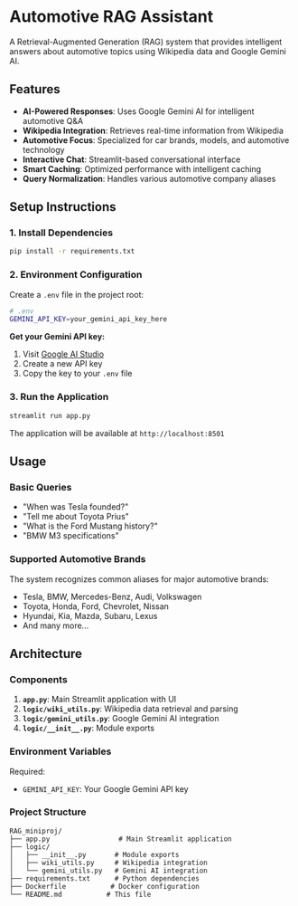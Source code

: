 # Automotive RAG Assistant

A Retrieval-Augmented Generation (RAG) system that provides intelligent answers about automotive topics using Wikipedia data and Google Gemini AI.

## Features

-  **AI-Powered Responses**: Uses Google Gemini AI for intelligent automotive Q&A
-  **Wikipedia Integration**: Retrieves real-time information from Wikipedia
-  **Automotive Focus**: Specialized for car brands, models, and automotive technology
-  **Interactive Chat**: Streamlit-based conversational interface
-  **Smart Caching**: Optimized performance with intelligent caching
-  **Query Normalization**: Handles various automotive company aliases

## Setup Instructions

### 1. Install Dependencies

```bash
pip install -r requirements.txt
```

### 2. Environment Configuration

Create a `.env` file in the project root:

```bash
# .env
GEMINI_API_KEY=your_gemini_api_key_here
```

**Get your Gemini API key:**
1. Visit [Google AI Studio](https://makersuite.google.com/app/apikey)
2. Create a new API key
3. Copy the key to your `.env` file

### 3. Run the Application

```bash
streamlit run app.py
```

The application will be available at `http://localhost:8501`

## Usage

### Basic Queries
- "When was Tesla founded?"
- "Tell me about Toyota Prius"
- "What is the Ford Mustang history?"
- "BMW M3 specifications"

### Supported Automotive Brands
The system recognizes common aliases for major automotive brands:
- Tesla, BMW, Mercedes-Benz, Audi, Volkswagen
- Toyota, Honda, Ford, Chevrolet, Nissan
- Hyundai, Kia, Mazda, Subaru, Lexus
- And many more...

## Architecture

### Components

1. **`app.py`**: Main Streamlit application with UI
2. **`logic/wiki_utils.py`**: Wikipedia data retrieval and parsing
3. **`logic/gemini_utils.py`**: Google Gemini AI integration
4. **`logic/__init__.py`**: Module exports

### Environment Variables

Required:
- `GEMINI_API_KEY`: Your Google Gemini API key


### Project Structure
```
RAG_miniproj/
├── app.py                 # Main Streamlit application
├── logic/
│   ├── __init__.py       # Module exports
│   ├── wiki_utils.py     # Wikipedia integration
│   └── gemini_utils.py   # Gemini AI integration
├── requirements.txt      # Python dependencies
├── Dockerfile           # Docker configuration
└── README.md           # This file
```

